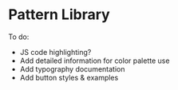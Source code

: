 # Pattern Library
To do:
* JS code highlighting?
* Add detailed information for color palette use
* Add typography documentation
* Add button styles &amp; examples
